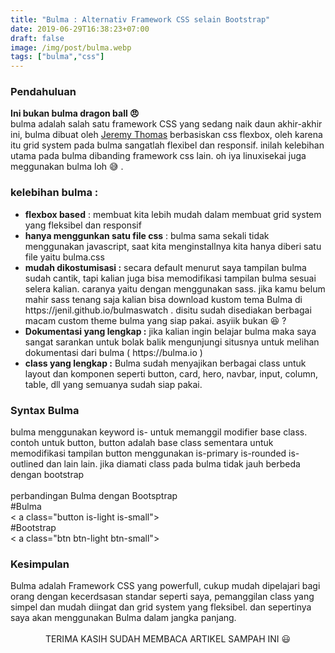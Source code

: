 ```yaml
---
title: "Bulma : Alternativ Framework CSS selain Bootstrap"
date: 2019-06-29T16:38:23+07:00
draft: false
image: /img/post/bulma.webp
tags: ["bulma","css"]
---
```

<h3>Pendahuluan</h3>
<b> Ini bukan bulma dragon ball 😠 </b>
<br/>
bulma adalah salah satu framework CSS yang sedang naik daun akhir-akhir ini, bulma dibuat oleh <a href="http://jgthms.com">Jeremy Thomas</a> berbasiskan css flexbox, oleh karena itu grid system pada bulma sangatlah flexibel dan responsif. inilah kelebihan utama pada bulma dibanding framework css lain. oh iya linuxisekai juga meggunakan bulma loh 😅 .
<h3>
kelebihan bulma : 
</h3>
<ul>
<li><b>flexbox based</b> :
membuat kita lebih mudah dalam membuat grid system yang fleksibel dan responsif
<li><b>hanya menggunkan satu file css</b> :
bulma sama sekali tidak menggunakan javascript, saat kita menginstallnya kita hanya diberi satu file yaitu bulma.css
<li><b>mudah dikostumisasi :</b>
secara default menurut saya tampilan bulma sudah cantik, tapi kalian juga bisa memodifikasi tampilan bulma sesuai selera kalian. caranya yaitu dengan menggunakan sass. jika kamu belum mahir sass tenang saja kalian bisa download kustom tema Bulma di https://jenil.github.io/bulmaswatch . disitu sudah disediakan berbagai macam custom theme bulma yang siap pakai. asyiik bukan 😆 ?
<li><b>Dokumentasi yang lengkap :</b>
jika kalian ingin belajar bulma maka saya sangat sarankan untuk bolak balik mengunjungi situsnya untuk melihan dokumentasi dari bulma ( https://bulma.io )
<li><b>class yang lengkap :</b>
Bulma sudah menyajikan berbagai class untuk layout dan komponen seperti button, card, hero, navbar, input, column, table, dll yang semuanya sudah siap pakai.
</li>
</ul>
<h3>
Syntax Bulma
</h3>
bulma menggunakan keyword is- untuk memanggil modifier base class. contoh untuk button, button adalah base class sementara untuk memodifikasi tampilan button menggunakan is-primary is-rounded is-outlined dan lain lain. jika diamati class pada bulma tidak jauh berbeda dengan bootstrap
<br/>
<br/>
<div class="message">
<div class="message-header">perbandingan Bulma dengan Bootsptrap
</div>
<div class="message-body">
#Bulma
<br/>
< a class="button is-light is-small">
<br/>
#Bootstrap
<br/>
< a class="btn btn-light btn-small">
<br/>
</div>
</div>

<h3>
Kesimpulan
</h3>
Bulma adalah Framework CSS yang powerfull, cukup mudah dipelajari bagi orang dengan kecerdsasan standar seperti saya, pemanggilan class yang simpel dan mudah diingat dan grid system yang fleksibel. dan sepertinya saya akan menggunakan Bulma dalam jangka panjang.
<br/>
<br/>
<center>
TERIMA KASIH SUDAH MEMBACA ARTIKEL SAMPAH INI 😃
</center>



